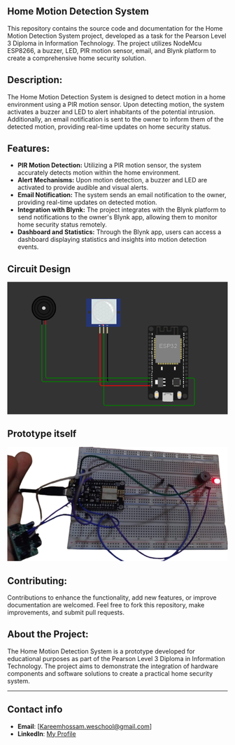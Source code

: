

## Home Motion Detection System

This repository contains the source code and documentation for the Home Motion Detection System project, developed as a task for the Pearson Level 3 Diploma in Information Technology. The project utilizes NodeMcu ESP8266, a buzzer, LED, PIR motion sensor, email, and Blynk platform to create a comprehensive home security solution.

## Description:

The Home Motion Detection System is designed to detect motion in a home environment using a PIR motion sensor. Upon detecting motion, the system activates a buzzer and LED to alert inhabitants of the potential intrusion. Additionally, an email notification is sent to the owner to inform them of the detected motion, providing real-time updates on home security status.

## Features:

- **PIR Motion Detection:** Utilizing a PIR motion sensor, the system accurately detects motion within the home environment.
- **Alert Mechanisms:** Upon motion detection, a buzzer and LED are activated to provide audible and visual alerts.
- **Email Notification:** The system sends an email notification to the owner, providing real-time updates on detected motion.
- **Integration with Blynk:** The project integrates with the Blynk platform to send notifications to the owner's Blynk app, allowing them to monitor home security status remotely.
- **Dashboard and Statistics:** Through the Blynk app, users can access a dashboard displaying statistics and insights into motion detection events.

## Circuit Design

![The Circuit Design](/imgs/circuit.png)

## Prototype itself

![The Circuit Design](/imgs/IMG_20240408_185543-removebg-preview.png)


## Contributing:

Contributions to enhance the functionality, add new features, or improve documentation are welcomed. Feel free to fork this repository, make improvements, and submit pull requests.


## About the Project:

The Home Motion Detection System is a prototype developed for educational purposes as part of the Pearson Level 3 Diploma in Information Technology. The project aims to demonstrate the integration of hardware components and software solutions to create a practical home security system.

---
## Contact info
- **Email**: [Kareemhossam.weschool@gmail.com]
- **LinkedIn**: [My Profile](www.linkedin.com/in/kareem-hossam-ghorab-a52b35235/)

